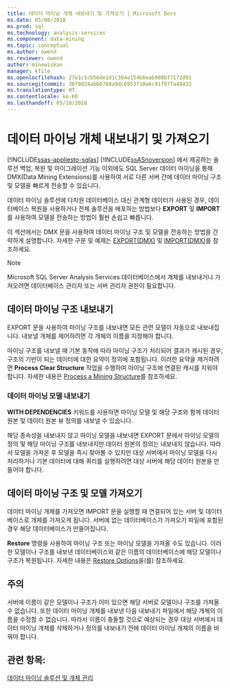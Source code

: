 ```yaml
---
title: 데이터 마이닝 개체 내보내기 및 가져오기 | Microsoft Docs
ms.date: 05/08/2018
ms.prod: sql
ms.technology: analysis-services
ms.component: data-mining
ms.topic: conceptual
ms.author: owend
ms.reviewer: owend
author: minewiskan
manager: kfile
ms.openlocfilehash: 27e1c1cb56de1d1c304e154b6eab980bf7172d91
ms.sourcegitcommit: 38f8824abb6760a9dc6953f10a6c91f97fa48432
ms.translationtype: HT
ms.contentlocale: ko-KR
ms.lasthandoff: 05/10/2018
---
```

# <a name="export-and-import-data-mining-objects"></a>데이터 마이닝 개체 내보내기 및 가져오기
[!INCLUDE[ssas-appliesto-sqlas](../../includes/ssas-appliesto-sqlas.md)]
  [!INCLUDE[ssASnoversion](../../includes/ssasnoversion-md.md)] 에서 제공하는 솔루션 백업, 복원 및 마이그레이션 기능 이외에도 SQL Server 데이터 마이닝을 통해 DMX(Data Mining Extensions)를 사용하여 서로 다른 서버 간에 데이터 마이닝 구조 및 모델을 빠르게 전송할 수 있습니다.  
  
 데이터 마이닝 솔루션에 다차원 데이터베이스 대신 관계형 데이터가 사용된 경우, 데이터베이스 복원을 사용하거나 전체 솔루션을 배포하는 방법보다 **EXPORT** 및 **IMPORT** 를 사용하여 모델을 전송하는 방법이 훨씬 손쉽고 빠릅니다.  
  
 이 섹션에서는 DMX 문을 사용하여 데이터 마이닝 구조 및 모델을 전송하는 방법을 간략하게 설명합니다. 자세한 구문 및 예제는 [EXPORT&#40;DMX&#41;](../../dmx/export-dmx.md) 및 [IMPORT&#40;DMX&#41;](../../dmx/import-dmx.md)를 참조하세요.  
  
> [!NOTE]  
>  Microsoft SQL Server Analysis Services 데이터베이스에서 개체를 내보내거나 가져오려면 데이터베이스 관리자 또는 서버 관리자 권한이 필요합니다.  
  
## <a name="exporting-data-mining-structures"></a>데이터 마이닝 구조 내보내기  
 EXPORT 문을 사용하여 마이닝 구조를 내보내면 모든 관련 모델이 자동으로 내보내집니다. 내보낼 개체를 제어하려면 각 개체의 이름을 지정해야 합니다.  
  
 마이닝 구조를 내보낼 때 기본 동작에 따라 마이닝 구조가 처리되어 결과가 캐시된 경우, 구조의 기반이 되는 데이터에 대한 요약이 정의에 포함됩니다. 이러한 요약을 제거하려면 **Process Clear Structure** 작업을 수행하여 마이닝 구조에 연결된 캐시를 지워야 합니다. 자세한 내용은 [Process a Mining Structure](../../analysis-services/data-mining/process-a-mining-structure.md)를 참조하세요.  
  
### <a name="exporting-data-mining-models"></a>데이터 마이닝 모델 내보내기  
 **WITH DEPENDENCIES** 키워드를 사용하면 마이닝 모델 및 해당 구조와 함께 데이터 원본 및 데이터 원본 뷰 정의를 내보낼 수 있습니다.  
  
 해당 종속성을 내보내지 않고 마이닝 모델을 내보내면 EXPORT 문에서 마이닝 모델의 정의 및 해당 마이닝 구조를 내보내지만 데이터 원본의 정의는 내보내지 않습니다. 따라서 모델을 가져온 후 모델을 즉시 찾아볼 수 있지만 대상 서버에서 마이닝 모델을 다시 처리하거나 기본 데이터에 대해 쿼리를 실행하려면 대상 서버에 해당 데이터 원본을 만들어야 합니다.  
  
## <a name="importing-data-mining-structures-and-models"></a>데이터 마이닝 구조 및 모델 가져오기  
 데이터 마이닝 개체를 가져오면 IMPORT 문을 실행할 때 연결되어 있는 서버 및 데이터베이스로 개체를 가져오게 됩니다. 서버에 없는 데이터베이스가 가져오기 파일에 포함된 경우 해당 데이터베이스가 만들어집니다.  
  
 **Restore** 명령을 사용하여 마이닝 구조 또는 마이닝 모델을 가져올 수도 있습니다. 이러한 모델이나 구조를 내보낸 데이터베이스와 같은 이름의 데이터베이스에 해당 모델이나 구조가 복원됩니다. 자세한 내용은 [Restore Options](../../analysis-services/multidimensional-models/restore-options.md)을(를) 참조하세요.  
  
## <a name="remarks"></a>주의  
 서버에 이름이 같은 모델이나 구조가 이미 있으면 해당 서버로 모델이나 구조를 가져올 수 없습니다. 또한 데이터 마이닝 개체를 내보낸 다음 내보내기 파일에서 해당 개체의 이름을 수정할 수 없습니다. 따라서 이름이 충돌할 것으로 예상되는 경우 대상 서버에서 데이터 마이닝 개체를 삭제하거나 정의를 내보내기 전에 데이터 마이닝 개체의 이름을 바꿔야 합니다.  
  
## <a name="see-also"></a>관련 항목:  
 [데이터 마이닝 솔루션 및 개체 관리](../../analysis-services/data-mining/management-of-data-mining-solutions-and-objects.md)  
  
  
